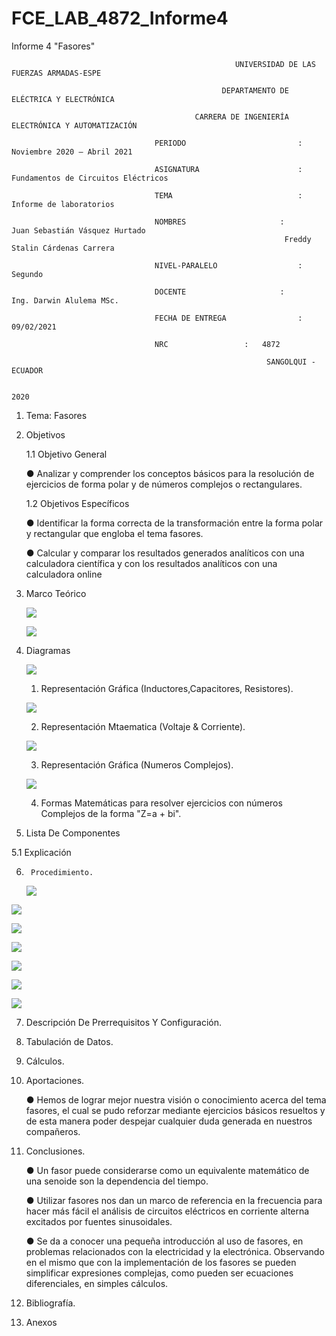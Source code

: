 # FCE_LAB_4872_Informe4
Informe 4 "Fasores"                                                     

                                                      UNIVERSIDAD DE LAS FUERZAS ARMADAS-ESPE

                                                   DEPARTAMENTO DE ELÉCTRICA Y ELECTRÓNICA

                                             CARRERA DE INGENIERÍA ELECTRÓNICA Y AUTOMATIZACIÓN

                                    PERIODO        	                :       Noviembre 2020 – Abril 2021

                                    ASIGNATURA     	                :       Fundamentos de Circuitos Eléctricos 

                                    TEMA	                        : 	Informe de laboratorios
 
                                    NOMBRES       	          	:        Juan Sebastián Vásquez Hurtado 
				                                                 Freddy Stalin Cárdenas Carrera 

                                    NIVEL-PARALELO                  :       Segundo

                                    DOCENTE       	 	        :       Ing. Darwin Alulema MSc.

                                    FECHA DE ENTREGA                :       09/02/2021

                                    NRC 				:	4872
 
                                                             SANGOLQUI - ECUADOR

                                                                       2020
								       
								       
1.	Tema: Fasores 

2.	Objetivos

	1.1 Objetivo General

	●	Analizar y comprender los conceptos básicos para la resolución de ejercicios de forma polar y de números complejos o rectangulares.
	
	1.2 Objetivos Específicos

	●	Identificar la forma correcta de la transformación entre la forma polar y rectangular que engloba el tema fasores.

	●	Calcular y comparar los resultados generados analíticos con una calculadora científica y con los resultados analíticos con una calculadora online

3.	Marco Teórico 

      ![](https://github.com/JuanSVasquezH/FCE_LAB_4872_Informe4/blob/main/ImagenesInforme/MT.png)
      
      
      
      ![](https://github.com/JuanSVasquezH/FCE_LAB_4872_Informe4/blob/main/ImagenesInforme/MT1.png)

4.	Diagramas 
 
      ![](https://github.com/JuanSVasquezH/FCE_LAB_4872_Informe4/blob/main/ImagenesInforme/DF1.png)
      
      1. Representación Gráfica (Inductores,Capacitores, Resistores). 
      
      
      ![](https://github.com/JuanSVasquezH/FCE_LAB_4872_Informe4/blob/main/ImagenesInforme/F1.png)
      
      2. Representación Mtaematica (Voltaje & Corriente).
      
      
      ![](https://github.com/JuanSVasquezH/FCE_LAB_4872_Informe4/blob/main/ImagenesInforme/F2.png)
      
      3. Representación Gráfica (Numeros Complejos).
      
      
      ![](https://github.com/JuanSVasquezH/FCE_LAB_4872_Informe4/blob/main/ImagenesInforme/O1.png)
      
      4. Formas Matemáticas para resolver ejercicios con números Complejos de la forma "Z=a + bi".
            

5.	Lista De Componentes 

  5.1 	Explicación
	 

6.      Procedimiento.
      ![](https://github.com/JuanSVasquezH/FCE_LAB_4872_Informe4/blob/main/ImagenesInforme/a.PNG) 


![](https://github.com/JuanSVasquezH/FCE_LAB_4872_Informe4/blob/main/ImagenesInforme/b.PNG)		


![](https://github.com/JuanSVasquezH/FCE_LAB_4872_Informe4/blob/main/ImagenesInforme/c.PNG)


![](https://github.com/JuanSVasquezH/FCE_LAB_4872_Informe4/blob/main/ImagenesInforme/d.PNG)


![](https://github.com/JuanSVasquezH/FCE_LAB_4872_Informe4/blob/main/ImagenesInforme/e.PNG)


![](https://github.com/JuanSVasquezH/FCE_LAB_4872_Informe4/blob/main/ImagenesInforme/f.PNG)


![](https://github.com/JuanSVasquezH/FCE_LAB_4872_Informe4/blob/main/ImagenesInforme/g.PNG)


7. Descripción De Prerrequisitos Y Configuración.

8. Tabulación de Datos.

9. Cálculos.

10. Aportaciones. 

	●	Hemos de lograr mejor nuestra visión o conocimiento acerca del tema fasores, el cual se pudo reforzar mediante ejercicios básicos resueltos y de esta manera poder despejar cualquier duda generada en nuestros compañeros.


11. Conclusiones. 

	●	Un fasor puede considerarse como un equivalente matemático de una senoide son la dependencia del tiempo.

	●	Utilizar fasores nos dan un marco de referencia en la frecuencia para hacer más fácil el análisis de circuitos eléctricos en corriente alterna excitados por fuentes sinusoidales.

	●	Se da a conocer una pequeña introducción al uso de fasores, en problemas relacionados con la electricidad y la electrónica. Observando en el mismo que con la implementación de los fasores se pueden simplificar expresiones complejas, como pueden ser ecuaciones diferenciales, en simples cálculos.


12. Bibliografía. 

13. Anexos


